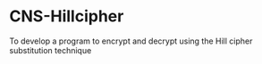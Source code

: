 # CNS-Hillcipher
To develop a program to encrypt and decrypt using the Hill cipher substitution technique

